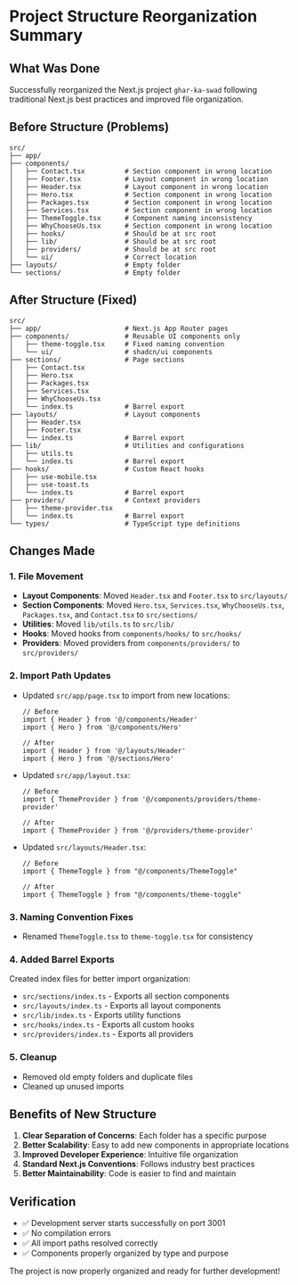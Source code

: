 # Project Structure Reorganization Summary

## What Was Done

Successfully reorganized the Next.js project `ghar-ka-swad` following traditional Next.js best practices and improved file organization.

## Before Structure (Problems)
```
src/
├── app/
├── components/
│   ├── Contact.tsx          # Section component in wrong location
│   ├── Footer.tsx           # Layout component in wrong location
│   ├── Header.tsx           # Layout component in wrong location
│   ├── Hero.tsx             # Section component in wrong location
│   ├── Packages.tsx         # Section component in wrong location
│   ├── Services.tsx         # Section component in wrong location
│   ├── ThemeToggle.tsx      # Component naming inconsistency
│   ├── WhyChooseUs.tsx      # Section component in wrong location
│   ├── hooks/               # Should be at src root
│   ├── lib/                 # Should be at src root
│   ├── providers/           # Should be at src root
│   └── ui/                  # Correct location
├── layouts/                 # Empty folder
└── sections/                # Empty folder
```

## After Structure (Fixed)
```
src/
├── app/                     # Next.js App Router pages
├── components/              # Reusable UI components only
│   ├── theme-toggle.tsx     # Fixed naming convention
│   └── ui/                  # shadcn/ui components
├── sections/                # Page sections
│   ├── Contact.tsx
│   ├── Hero.tsx
│   ├── Packages.tsx
│   ├── Services.tsx
│   ├── WhyChooseUs.tsx
│   └── index.ts             # Barrel export
├── layouts/                 # Layout components
│   ├── Header.tsx
│   ├── Footer.tsx
│   └── index.ts             # Barrel export
├── lib/                     # Utilities and configurations
│   ├── utils.ts
│   └── index.ts             # Barrel export
├── hooks/                   # Custom React hooks
│   ├── use-mobile.tsx
│   ├── use-toast.ts
│   └── index.ts             # Barrel export
├── providers/               # Context providers
│   ├── theme-provider.tsx
│   └── index.ts             # Barrel export
└── types/                   # TypeScript type definitions
```

## Changes Made

### 1. File Movement
- **Layout Components**: Moved `Header.tsx` and `Footer.tsx` to `src/layouts/`
- **Section Components**: Moved `Hero.tsx`, `Services.tsx`, `WhyChooseUs.tsx`, `Packages.tsx`, and `Contact.tsx` to `src/sections/`
- **Utilities**: Moved `lib/utils.ts` to `src/lib/`
- **Hooks**: Moved hooks from `components/hooks/` to `src/hooks/`
- **Providers**: Moved providers from `components/providers/` to `src/providers/`

### 2. Import Path Updates
- Updated `src/app/page.tsx` to import from new locations:
  ```tsx
  // Before
  import { Header } from '@/components/Header'
  import { Hero } from '@/components/Hero'
  
  // After  
  import { Header } from '@/layouts/Header'
  import { Hero } from '@/sections/Hero'
  ```

- Updated `src/app/layout.tsx`:
  ```tsx
  // Before
  import { ThemeProvider } from '@/components/providers/theme-provider'
  
  // After
  import { ThemeProvider } from '@/providers/theme-provider'
  ```

- Updated `src/layouts/Header.tsx`:
  ```tsx
  // Before
  import { ThemeToggle } from "@/components/ThemeToggle"
  
  // After
  import { ThemeToggle } from "@/components/theme-toggle"
  ```

### 3. Naming Convention Fixes
- Renamed `ThemeToggle.tsx` to `theme-toggle.tsx` for consistency

### 4. Added Barrel Exports
Created index files for better import organization:
- `src/sections/index.ts` - Exports all section components
- `src/layouts/index.ts` - Exports all layout components  
- `src/lib/index.ts` - Exports utility functions
- `src/hooks/index.ts` - Exports all custom hooks
- `src/providers/index.ts` - Exports all providers

### 5. Cleanup
- Removed old empty folders and duplicate files
- Cleaned up unused imports

## Benefits of New Structure

1. **Clear Separation of Concerns**: Each folder has a specific purpose
2. **Better Scalability**: Easy to add new components in appropriate locations
3. **Improved Developer Experience**: Intuitive file organization
4. **Standard Next.js Conventions**: Follows industry best practices
5. **Better Maintainability**: Code is easier to find and maintain

## Verification

- ✅ Development server starts successfully on port 3001
- ✅ No compilation errors
- ✅ All import paths resolved correctly
- ✅ Components properly organized by type and purpose

The project is now properly organized and ready for further development!